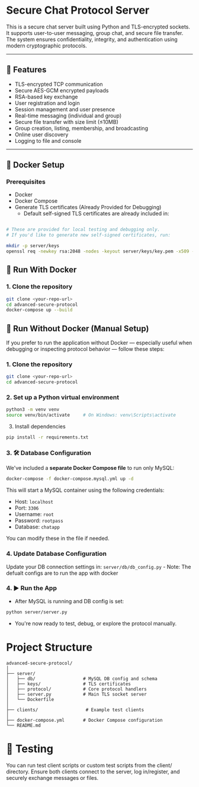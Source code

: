 # Secure Chat Protocol Server

This is a secure chat server built using Python and TLS-encrypted sockets. It supports user-to-user messaging, group chat, and secure file transfer. The system ensures confidentiality, integrity, and authentication using modern cryptographic protocols.

---

## 🚀 Features

- TLS-encrypted TCP communication
- Secure AES-GCM encrypted payloads
- RSA-based key exchange
- User registration and login
- Session management and user presence
- Real-time messaging (individual and group)
- Secure file transfer with size limit (≤10MB)
- Group creation, listing, membership, and broadcasting
- Online user discovery
- Logging to file and console

---

## 🐳 Docker Setup

### Prerequisites

- Docker
- Docker Compose
- Generate TLS certificates (Already Provided for Debugging)
	* Default self-signed TLS certificates are already included in:

```bash

# These are provided for local testing and debugging only.
# If you'd like to generate new self-signed certificates, run:

mkdir -p server/keys
openssl req -newkey rsa:2048 -nodes -keyout server/keys/key.pem -x509 -days 365 -out server/keys/cert.pem
```

## 🧪 Run With Docker 
### 1. Clone the repository

```bash
git clone <your-repo-url>
cd advanced-secure-protocol
docker-compose up --build
```


## 🧪 Run Without Docker (Manual Setup)

If you prefer to run the application without Docker — especially useful when debugging or inspecting protocol behavior — follow these steps:

### 1. Clone the repository

```bash
git clone <your-repo-url>
cd advanced-secure-protocol
```

### 2. Set up a Python virtual environment

```bash
python3 -m venv venv
source venv/bin/activate     # On Windows: venv\Scripts\activate
```
3. Install dependencies
```bash
pip install -r requirements.txt
```

### 3. 🛠️ Database Configuration 
We've included a **separate Docker Compose file** to run only MySQL:

```bash
docker-compose -f docker-compose.mysql.yml up -d
```
This will start a MySQL container using the following credentials:

- Host: `localhost`
- Port: `3306`
- Username: `root`
- Password: `rootpass`
- Database: `chatapp`

You can modify these in the file if needed.

### 4. Update Database Configuration
Update your DB connection settings in: `server/db/db_config.py`
    - Note: The defualt configs are to run the app with docker


### 4. ▶️ Run the App
- After MySQL is running and DB config is set:
```bash
python server/server.py
```
- You're now ready to test, debug, or explore the protocol manually.


# Project Structure
```
advanced-secure-protocol/
│
├── server/
│   ├── db/                  # MySQL DB config and schema
│   ├── keys/                # TLS certificates
│   ├── protocol/            # Core protocol handlers
│   ├── server.py            # Main TLS socket server
│   └── Dockerfile
│
├── clients/                  # Example test clients
│
├── docker-compose.yml       # Docker Compose configuration
└── README.md
```
# 🧪 Testing

You can run test client scripts or custom test scripts from the client/ directory.
Ensure both clients connect to the server, log in/register, and securely exchange messages or files.